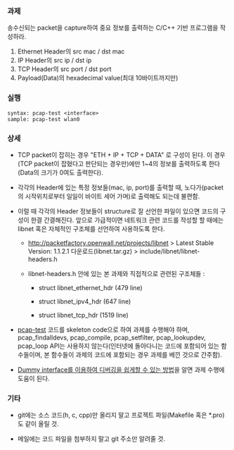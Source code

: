 ### 과제
송수신되는 packet을 capture하여 중요 정보를 출력하는 C/C++ 기반 프로그램을 작성하라.

1. Ethernet Header의 src mac / dst mac
2. IP Header의 src ip / dst ip
3. TCP Header의 src port / dst port
4. Payload(Data)의 hexadecimal value(최대 10바이트까지만)

### 실행
```
syntax: pcap-test <interface>
sample: pcap-test wlan0

```

### 상세
* TCP packet이 잡히는 경우 "ETH + IP + TCP + DATA" 로 구성이 된다. 이 경우(TCP packet이 잡혔다고 판단되는 경우만)에만 1~4의 정보를 출력하도록 한다(Data의 크기가 0여도 출력한다).

* 각각의 Header에 있는 특정 정보들(mac, ip, port)를 출력할 때, 노다가(packet의 시작위치로부터 일일이 바이트 세어 가며)로 출력해도 되는데 불편함.

* 이럴 때 각각의 Header 정보들이 structure로 잘 선언한 파일이 있으면 코드의 구성이 한결 간결해진다. 앞으로 가급적이면 네트워크 관련 코드를 작성할 할 때에는 libnet 혹은 자체적인 구조체를 선언하여 사용하도록 한다.

  * http://packetfactory.openwall.net/projects/libnet > Latest Stable Version: 1.1.2.1 다운로드(libnet.tar.gz) > include/libnet/libnet-headers.h

  * libnet-headers.h 안에 있는 본 과제와 직접적으로 관련된 구조체들 :

    * struct libnet_ethernet_hdr (479 line)

    * struct libnet_ipv4_hdr (647 line)

    * struct libnet_tcp_hdr (1519 line)

* [pcap-test](https://gitlab.com/gilgil/pcap-test) 코드를 skeleton code으로 하여 과제를 수행해야 하며, pcap_findalldevs, pcap_compile, pcap_setfilter, pcap_lookupdev, pcap_loop API는 사용하지 않는다(인터넷에 돌아다니는 코드에 포함되어 있는 함수들이며, 본 함수들이 과제의 코드에 포함되는 경우 과제를 베낀 것으로 간주함). 

* [Dummy interface를 이용하여 디버깅을 쉽게할 수 있는 방법](https://gilgil.gitlab.io/2020/07/23/1.html)을 알면 과제 수행에 도움이 된다.

### 기타
* git에는 소스 코드(h, c, cpp)만 올리지 말고 프로젝트 파일(Makefile 혹은 *.pro)도 같이 올릴 것.

* 메일에는 코드 파일을 첨부하지 말고 git 주소만 알려줄 것.
